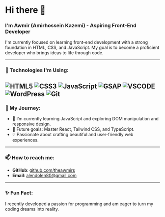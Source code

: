 # Hi there 👋  
### I'm Awmir (Amirhossein Kazemi) - Aspiring Front-End Developer  
I'm currently focused on learning front-end development with a strong foundation in HTML, CSS, and JavaScript. My goal is to become a proficient developer who brings ideas to life through code.

---

### 🌟 Technologies I'm Using:  
![HTML5](https://img.shields.io/badge/HTML5-E34F26?logo=HTML5&logoColor=white&style=for-the-badge)
![CSS3](https://img.shields.io/badge/CSS3-1572B6?logo=CSS3&logoColor=white&style=for-the-badge)
![JavaScript](https://img.shields.io/badge/JavaScript-F7DF1E?logo=JavaScript&logoColor=black&style=for-the-badge)
![GSAP](https://img.shields.io/badge/GSAP-88CE02?logo=greensock&logoColor=white&style=for-the-badge)
![VSCODE](https://img.shields.io/badge/VS%20Code-007ACC?logo=visualstudiocode&logoColor=white&style=for-the-badge)
![WordPress](https://img.shields.io/badge/WordPress-21759B?logo=wordpress&logoColor=white&style=for-the-badge)
![Git](https://img.shields.io/badge/Git-F05032?logo=git&logoColor=white&style=for-the-badge)
---

### 🚀 My Journey:  
- 🌱 I’m currently learning JavaScript and exploring DOM manipulation and responsive design.  
- 🎯 Future goals: Master React, Tailwind CSS, and TypeScript.  
- 💡 Passionate about crafting beautiful and user-friendly web experiences.  

---

### 📫 How to reach me:  
- **GitHub**: [github.com/theawmirs](https://github.com/theawmirs)  
- **Email**: [alendolen80@gmail.com](mailto:alendolen80@gmail.com)  

---

### ✨ Fun Fact:  
I recently developed a passion for programming and am eager to turn my coding dreams into reality.  
